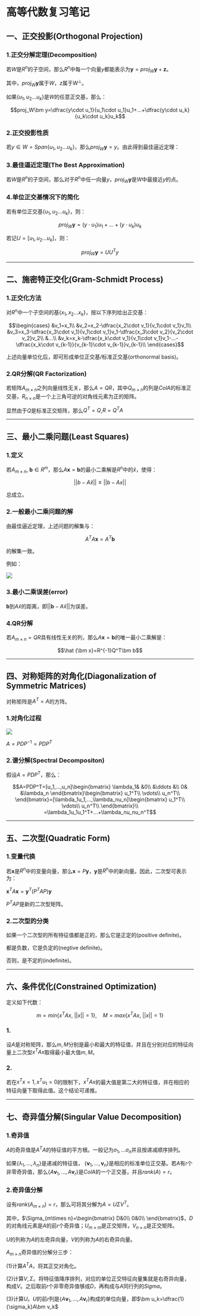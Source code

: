 # 高等代数复习笔记

## 一、正交投影(Orthogonal Projection)

### 1.正交分解定理(Decomposition)

若$W$是$R^n$的子空间，那么$R^n$中每一个向量$y$都能表示为$\bm y=proj_W\bm y+\bm z$。

其中，$proj_W\bm y$属于$W$，$z$属于$W^{\bot}$。

如果$\{u_1,u_2...u_k\}$是$W$的任意正交基，那么：

$$proj_W\bm y=\dfrac{y\cdot u_1}{u_1\cdot u_1}u_1+...+\dfrac{y\cdot u_k}{u_k\cdot u_k}u_k$$

### 2.正交投影性质

若$y\in W=Span\{u_1,u_2...u_k\}$，那么$proj_W\bm y=y$。由此得到最佳逼近定理：

### 3.最佳逼近定理(The Best Approximation)

若$W$是$R^n$的子空间，那么对于$R^n$中任一向量$y$，$proj_W\bm y$是$W$中最接近$y$的点。

### 4.单位正交基情况下的简化

若有单位正交基$\{u_1,u_2...u_k\}$，则：

$$proj_W\bm y=(y\cdot u_1)u_1+...+(y\cdot u_k)u_k$$

若记$U=[u_1,u_2...u_k]$，则：

$$proj_W\bm y=UU^Ty$$

---

## 二、施密特正交化(Gram-Schmidt Process)

### 1.正交化方法

对$R^n$中一个子空间的基$\{x_1,x_2...x_k\}$，按以下序列给出正交基：

$$\begin{cases}
    &v_1=x_1\\
    &v_2=x_2-\dfrac{x_2\cdot v_1}{v_1\cdot v_1}v_1\\
    &v_3=x_3-\dfrac{x_3\cdot v_1}{v_1\cdot v_1}v_1-\dfrac{x_3\cdot v_2}{v_2\cdot v_2}v_2\\
    &...\\
    &v_k=x_k-\dfrac{x_k\cdot v_1}{v_1\cdot v_1}v_1-...-\dfrac{x_k\cdot v_{k-1}}{v_{k-1}\cdot v_{k-1}}v_{k-1}\\
\end{cases}$$

上述向量单位化后，即可形成单位正交基/标准正交基(orthonormal basis)。

### 2.QR分解(QR Factorization)

若矩阵$A_{m\times n}$之列向量线性无关，那么$A=QR$，其中$Q_{m\times n}$的列是$Col A$的标准正交基，$R_{n\times n}$是一个上三角可逆的对角线元素为正的矩阵。

显然由于$Q$是标准正交矩阵，那么$Q^T=Q$,$R=Q^TA$

---

## 三、最小二乘问题(Least Squares)

### 1.定义

若$A_{m\times n},\ \bm b\in R^m$，那么$A\bm x=\bm b$的最小二乘解是$R^n$中的$\hat x$，使得：

$$||b-A\hat x||\leq||b-Ax||$$

总成立。

### 2.一般最小二乘问题的解

由最佳逼近定理，上述问题的解集与：

$$A^TA\bm x=A^T\bm b$$

的解集一致。

例如：

<image src="image/高等代数/6.5.1.png">

### 3.最小二乘误差(error)

$\bm b$到$A\hat x$的距离，即$||\bm b -A\hat x||$为误差。

### 4.QR分解

若$A_{m\times n}=QR$具有线性无关的列，那么$A\bm x=\bm b$的唯一最小二乘解是：

$$\hat {\bm x}=R^{-1}Q^T\bm b$$

---

## 四、对称矩阵的对角化(Diagonalization of Symmetric Matrices)

对称矩阵是$A^T=A$的方阵。

### 1.对角化过程

<image src="image/高等代数/7.1.1.png">

$A=PDP^{-1}=PDP^T$

### 2.谱分解(Spectral Decompositon)

假设$A=PDP^T$，那么：

$$A=PDP^T=[u_1,...,u_n]\begin{bmatrix}
    \lambda_1& &0\\
    &\ddots &\\
    0& &\lambda_n
\end{bmatrix}\begin{bmatrix}
    u_1^T\\
    \vdots\\
    u_n^T\\
\end{bmatrix}=[\lambda_1u_1,...,\lambda_nu_n]\begin{bmatrix}
    u_1^T\\
    \vdots\\
    u_n^T\\
\end{bmatrix}\\
=\lambda_1u_1u_1^T+...+\lambda_nu_nu_n^T$$

---

## 五、二次型(Quadratic Form)

### 1.变量代换

若$\bm x$是$R^n$中的变量向量，那么$\bm x=P\bm y$，$\bm y$是$R^n$中的新向量。因此，二次型可表示为：

$\bm x^TA\bm x=\bm y^T(P^TAP)\bm y$

$P^TAP$是新的二次型矩阵。

### 2.二次型的分类

如果一个二次型的所有特征值都是正的，那么它是正定的(positive definite)。

都是负数，它是负定的(negtive definite)。

否则，是不定的(indefinite)。

---

## 六、条件优化(Constrained Optimization)

定义如下代数：

$$m=min\{x^TAx,\ ||x||=1\},\quad M=max\{x^TAx,\ ||x||=1\}$$

### 1.

设$A$是对称矩阵，那么$m,M$分别是最小和最大的特征值，并且在分别对应的特征向量上二次型$x^TAx$取得最小最大值$m,M$。

### 2.

若在$x^Tx=1,x^Tu_1=0$的限制下，$x^TAx$的最大值是第二大的特征值，并在相应的特征向量下取得此值。这个结论可递推。

---

## 七、奇异值分解(Singular Value Decomposition)

### 1.奇异值

$A$的奇异值是$A^TA$的特征值的平方根。一般记为$\sigma_1,...\sigma_n$并且按递减顺序排列。

如果$\{\lambda_1,...,\lambda_n\}$是递减的特征值，
$\{\bm v_1,...,\bm v_n\}$是相应的标准单位正交基。若$A$有$r$个非零奇异值，那么$\{A\bm v_1,...,A\bm v_r\}$是$Col A$的一个正交基，并且$rank(A)=r$。

### 2.奇异值分解

设有$rank(A_{m\times n})=r$，那么可将其分解为$A=U\Sigma V^T$。

其中，$\Sigma_{m\times n}=\begin{bmatrix}
    D&0\\
    0&0\\
\end{bmatrix}$，$D$的对角线元素是$A$的前$r$个奇异值；$U_{m\times m}$是正交矩阵，$V_{n\times n}$是正交矩阵。

$U$的列称为$A$的左奇异向量，$V$的列称为$A$的右奇异向量。

$A_{m\times n}$奇异值的分解分三步：

(1)计算$A^TA$，将其正交对角化。

(2)计算$V,\Sigma$。将特征值降序排列，对应的单位正交特征向量集就是右奇异向量，构成$V$。之后取前$r$个非零奇异值够成$D$，再构成与$A$同行列的$Sigma$。

(3)计算$U$。$U$的前$r$列是$\{A\bm v_1,...,A\bm v_r\}$构成的单位向量，即$\bm u_k=\dfrac{1}{\sigma_k}A\bm v_k$
